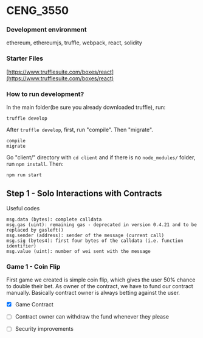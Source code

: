 # CENG_3550
### Development environment
ethereum, ethereumjs, truffle, webpack, react, solidity

### Starter Files
[https://www.trufflesuite.com/boxes/react](https://www.trufflesuite.com/boxes/react)

### How to run development?

In the main folder(be sure you already downloaded truffle), run:
```
truffle develop
```

After `truffle develop`, first, run "compile". Then "migrate".
```
compile
migrate
```

Go "client/" directory with `cd client` and if there is no `node_modules/` folder, run `npm install`. 
Then:
```
npm run start
```
## Step 1 - Solo Interactions with Contracts

Useful codes
```
msg.data (bytes): complete calldata
msg.gas (uint): remaining gas - deprecated in version 0.4.21 and to be replaced by gasleft()
msg.sender (address): sender of the message (current call)
msg.sig (bytes4): first four bytes of the calldata (i.e. function identifier)
msg.value (uint): number of wei sent with the message
```

### Game 1 - Coin Flip
First game we created is simple coin flip, which gives the user 50% chance to double their bet. As owner of the contract, we have to fund our contract manually.
Basically contract owner is always betting against the user.

- [x] Game Contract
- [ ] Contract owner can withdraw the fund whenever they please
- [ ] Security improvements

